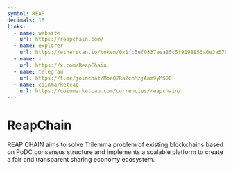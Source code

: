 ```yaml
---
symbol: REAP
decimals: 18
links:
  - name: website
    url: https://reapchain.com/
  - name: explorer
    url: https://etherscan.io/token/0x1fc5ef0337aea85c5f9198853a6e3a579a7a6987
  - name: x
    url: https://x.com/ReapChain
  - name: telegram
    url: https://t.me/joinchat/MbaQ7RaZchMzjAam9yMS0Q
  - name: coinmarketcap
    url: https://coinmarketcap.com/currencies/reapchain/
---
```


# ReapChain

REAP CHAIN aims to solve Trilemma problem of existing blockchains based on PoDC consensus structure and implements a scalable platform to create a fair and transparent sharing economy ecosystem.
